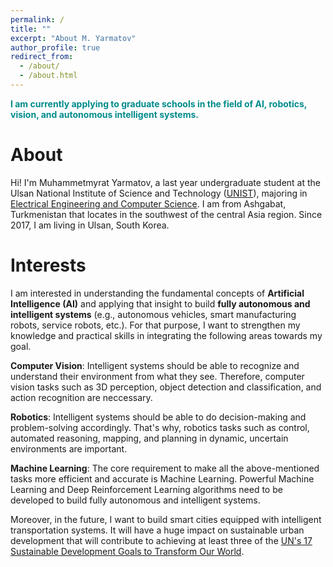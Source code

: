 ```yaml
---
permalink: /
title: ""
excerpt: "About M. Yarmatov"
author_profile: true
redirect_from: 
  - /about/
  - /about.html
---
```


<span style="color:darkcyan"> **I am currently applying to graduate schools in the field of AI, robotics, vision, and autonomous intelligent systems.** </span>

About
======

Hi! I'm Muhammetmyrat Yarmatov, a last year undergraduate student at the Ulsan National Institute of Science and Technology ([UNIST](https://www.unist.ac.kr/)), majoring in [Electrical Engineering and Computer Science](http://ece.unist.ac.kr/). I am from Ashgabat, Turkmenistan that locates in the southwest of the central Asia region. Since 2017, I am living in Ulsan, South Korea.  



Interests
======
I am interested in understanding the fundamental concepts of **Artificial Intelligence (AI)** and applying that insight to build **fully autonomous and intelligent systems** (e.g., autonomous vehicles, smart manufacturing robots, service robots, etc.). For that purpose, I want to strengthen my knowledge and practical skills in integrating the following areas towards my goal.

**Computer Vision**: Intelligent systems should be able to recognize and understand their environment from what they see. Therefore, computer vision tasks such as 3D perception, object detection and classification, and action recognition are neccessary.

**Robotics**: Intelligent systems should be able to do decision-making and problem-solving accordingly. That's why, robotics tasks such as control, automated reasoning, mapping, and planning in dynamic, uncertain environments are important.

**Machine Learning**: The core requirement to make all the above-mentioned tasks more efficient and accurate is Machine Learning. Powerful Machine Learning and Deep Reinforcement Learning algorithms need to be developed to build fully autonomous and intelligent systems.


Moreover, in the future, I want to build smart cities equipped with intelligent transportation systems. It will have a huge impact on sustainable urban development that will contribute to achieving at least three of the [UN's 17 Sustainable Development Goals to Transform Our World](https://www.un.org/sustainabledevelopment/sustainable-development-goals/).
